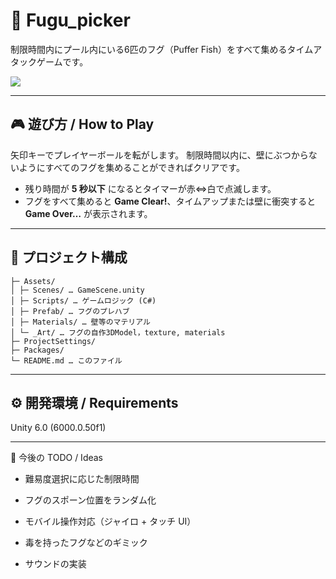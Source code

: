 # 🐡 Fugu_picker

制限時間内にプール内にいる6匹のフグ（Puffer Fish）をすべて集めるタイムアタックゲームです。

![](Images/screenshot_gameplay.png) 

---

## 🎮 遊び方 / How to Play
矢印キーでプレイヤーボールを転がします。
制限時間以内に、壁にぶつからないようにすべてのフグを集めることができればクリアです。
- 残り時間が **5 秒以下** になるとタイマーが赤⇔白で点滅します。  
- フグをすべて集めると **Game Clear!**、タイムアップまたは壁に衝突すると **Game Over…** が表示されます。

---

## 📂 プロジェクト構成
```text
├─ Assets/
│ ├─ Scenes/ … GameScene.unity
│ ├─ Scripts/ … ゲームロジック (C#)
│ ├─ Prefab/ … フグのプレハブ
│ ├─ Materials/ … 壁等のマテリアル
│ └─ _Art/ … フグの自作3DModel，texture, materials
├─ ProjectSettings/
├─ Packages/
└─ README.md … このファイル
```
---

## ⚙️ 開発環境 / Requirements

Unity 6.0 (6000.0.50f1) 

---

📝 今後の TODO / Ideas
- 難易度選択に応じた制限時間

- フグのスポーン位置をランダム化

- モバイル操作対応（ジャイロ + タッチ UI）

- 毒を持ったフグなどのギミック

- サウンドの実装



 
